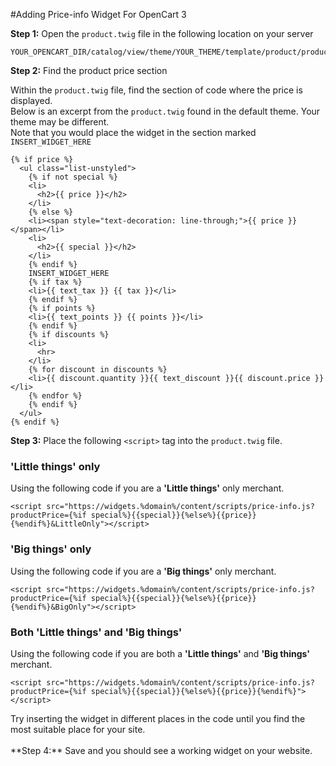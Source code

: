 #Adding Price-info Widget For OpenCart 3

**Step 1:** Open the ```product.twig``` file in the following location on your server<br>
```
YOUR_OPENCART_DIR/catalog/view/theme/YOUR_THEME/template/product/product.twig
```
**Step 2:** Find the product price section<br>

Within the ```product.twig``` file, find the section of code where the price is displayed.</br>
Below is an excerpt from the ```product.twig``` found in the default theme. Your theme may be different.</br>
Note that you would place the widget in the section marked ```INSERT_WIDGET_HERE```
```
{% if price %}
  <ul class="list-unstyled">
    {% if not special %}
    <li>
      <h2>{{ price }}</h2>
    </li>
    {% else %}
    <li><span style="text-decoration: line-through;">{{ price }}</span></li>
    <li>
      <h2>{{ special }}</h2>
    </li>
    {% endif %}
    INSERT_WIDGET_HERE
    {% if tax %}
    <li>{{ text_tax }} {{ tax }}</li>
    {% endif %}
    {% if points %}
    <li>{{ text_points }} {{ points }}</li>
    {% endif %}
    {% if discounts %}
    <li>
      <hr>
    </li>
    {% for discount in discounts %}
    <li>{{ discount.quantity }}{{ text_discount }}{{ discount.price }}</li>
    {% endfor %}
    {% endif %}
  </ul>
{% endif %}
```
**Step 3:** Place the following ```<script>``` tag into the ```product.twig``` file.<br>

### 'Little things' only

Using the following code if you are a **'Little things'** only merchant.
```
<script src="https://widgets.%domain%/content/scripts/price-info.js?productPrice={%if special%}{{special}}{%else%}{{price}}{%endif%}&LittleOnly"></script>
```

### 'Big things' only

Using the following code if you are a **'Big things'** only merchant.
```
<script src="https://widgets.%domain%/content/scripts/price-info.js?productPrice={%if special%}{{special}}{%else%}{{price}}{%endif%}&BigOnly"></script>
```

### Both 'Little things' and 'Big things'

Using the following code if you are both a **'Little things'** and **'Big things'** merchant.
```
<script src="https://widgets.%domain%/content/scripts/price-info.js?productPrice={%if special%}{{special}}{%else%}{{price}}{%endif%}"></script>
```

<div class="panel">
    Try inserting the widget in different places in the code until you find the most suitable place for your site.
</div>
<br>
**Step 4:** Save and you should see a working widget on your website.
